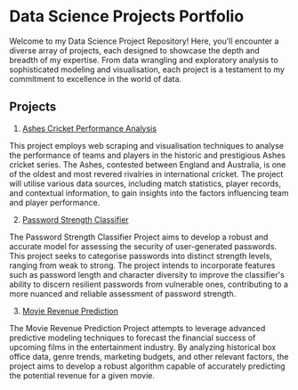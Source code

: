 # Data Science Projects Portfolio
 
Welcome to my Data Science Project Repository! Here, you'll encounter a diverse array of projects, each designed to showcase the depth and breadth of my expertise. From data wrangling and exploratory analysis to sophisticated modeling and visualisation, each project is a testament to my commitment to excellence in the world of data.

## Projects
1. [Ashes Cricket Performance Analysis](https://github.com/THEjasonjiang/myPortfolio/tree/main/Ashes%20Cricket%20Performance%20Analysis)

This project employs web scraping and visualisation techniques to analyse the performance of teams and players in the historic and prestigious Ashes cricket series. The Ashes, contested between England and Australia, is one of the oldest and most revered rivalries in international cricket. The project will utilise various data sources, including match statistics, player records, and contextual information, to gain insights into the factors influencing team and player performance.

2. [Password Strength Classifier](https://github.com/THEjasonjiang/myPortfolio/tree/main/Password%20Strength%20Classifier)

The Password Strength Classifier Project aims to develop a robust and accurate model for assessing the security of user-generated passwords. This project seeks to categorise passwords into distinct strength levels, ranging from weak to strong. The project intends to incorporate features such as password length and character diversity to improve the classifier's ability to discern resilient passwords from vulnerable ones, contributing to a more nuanced and reliable assessment of password strength.

3. [Movie Revenue Prediction](https://github.com/THEjasonjiang/myPortfolio/tree/main/Password%20Strength%20Classifier)

The Movie Revenue Prediction Project attempts to leverage advanced predictive modeling techniques to forecast the financial success of upcoming films in the entertainment industry. By analyzing historical box office data, genre trends, marketing budgets, and other relevant factors, the project aims to develop a robust algorithm capable of accurately predicting the potential revenue for a given movie.